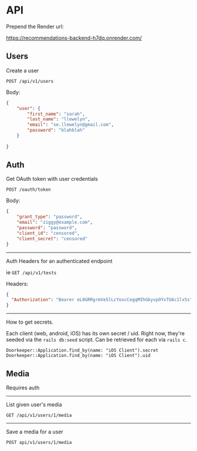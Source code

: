 # API

Prepend the Render url:

https://recommendations-backend-h7dq.onrender.com/

## Users

Create a user

```POST /api/v1/users```

Body:

```json
{
    "user": {
        "first_name": "sarah",
        "last_name": "llewelyn",
        "email": "se.llewelyn@gmail.com",
        "password": "blahblah"
    }
    
}
```

## Auth

Get OAuth token with user credentials

```POST /oauth/token```

Body:

```json
{
	"grant_type": "password",
	"email": "ziggy@example.com",
	"password": "password",
	"client_id": "censored",
	"client_secret": "censored"
}
```

---

Auth Headers for an authenticated endpoint

ie ```GET /api/v1/tests```

Headers:

```json
{
  "Authorization": "Bearer eL0GRRgrmVe5lLcYoxcCegqMIhGbyvpOYxTG6c1lx5s"
}
```

---

How to get secrets.

Each client (web, android, iOS) has its own secret / uid.  Right now, they're seeded via the ```rails db:seed```
 script.  Can be retrieved for each via ```rails c```.

```shell
Doorkeeper::Application.find_by(name: "iOS Client").secret
Doorkeeper::Application.find_by(name: "iOS Client").uid
```

## Media

Requires auth

---

List given user's media

```GET /api/v1/users/1/media```

---

Save a media for a user

```POST api/v1/users/1/media```

